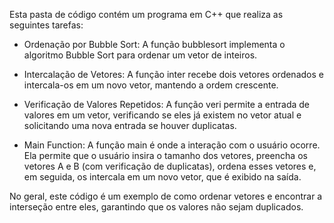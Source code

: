 Esta pasta de código contém um programa em C++ que realiza as seguintes tarefas:

- Ordenação por Bubble Sort: A função bubblesort implementa o algoritmo Bubble Sort para ordenar um vetor de inteiros.

- Intercalação de Vetores: A função inter recebe dois vetores ordenados e intercala-os em um novo vetor, mantendo a ordem crescente.

- Verificação de Valores Repetidos: A função veri permite a entrada de valores em um vetor, verificando se eles já existem no vetor atual e solicitando uma nova entrada se houver duplicatas.

- Main Function: A função main é onde a interação com o usuário ocorre. Ela permite que o usuário insira o tamanho dos vetores, preencha os vetores A e B (com verificação de duplicatas), ordena esses vetores e, em seguida, os intercala em um novo vetor, que é exibido na saída.

No geral, este código é um exemplo de como ordenar vetores e encontrar a interseção entre eles, garantindo que os valores não sejam duplicados.